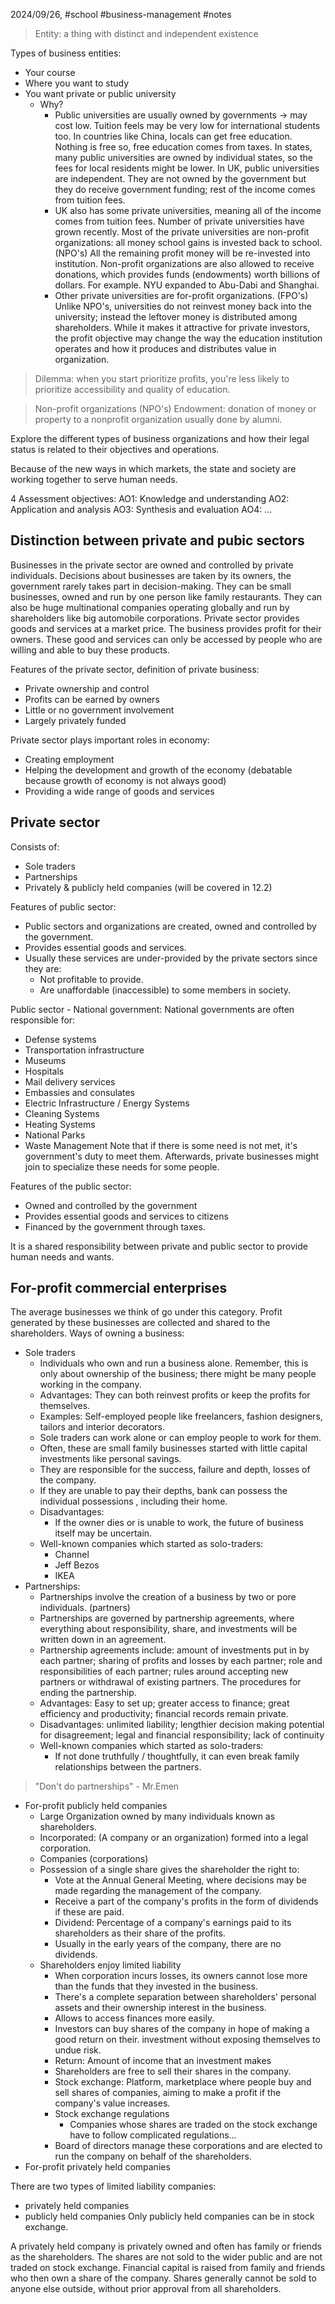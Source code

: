 2024/09/26, #school #business-management #notes 

> Entity: a thing with distinct and independent existence

Types of business entities:

- Your course
- Where you want to study
- You want private or public university
	- Why?
		- Public universities are usually owned by governments -> may cost low. Tuition feels may be very low for international students too. In countries like China, locals can get free education. Nothing is free so, free education comes from taxes. In states, many public universities are owned by individual states, so the fees for local residents might be lower. In UK, public universities are independent. They are not owned by the government but they do receive government funding; rest of the income comes from tuition fees.
		- UK also has some private universities, meaning all of the income comes from tuition fees. Number of private universities have grown recently. Most of the private universities are non-profit organizations: all money school gains is invested back to school. (NPO's) All the remaining profit money will be re-invested into institution. Non-profit organizations are also allowed to receive donations, which provides funds (endowments) worth billions of dollars. For example. NYU expanded to Abu-Dabi and Shanghai. 
		- Other private universities are for-profit organizations. (FPO's) Unlike NPO's, universities do not reinvest money back into the university; instead the leftover money is distributed among shareholders. While it makes it attractive for private investors, the profit objective may change the way the education institution operates and how it produces and distributes value in organization. 

> Dilemma: when you start prioritize profits, you're less likely to prioritize accessibility and quality of education.

> Non-profit organizations (NPO's)
> Endowment: donation of money or property to a nonprofit organization usually done by alumni.

Explore the different types of business organizations and how their legal status is related to their objectives and operations.

Because of the new ways in which markets, the state and society are working together to serve human needs.

4 Assessment objectives:
AO1: Knowledge and understanding
AO2: Application and analysis
AO3: Synthesis and evaluation
AO4: ...
## Distinction between private and pubic sectors
Businesses in the private sector are owned and controlled by private individuals. Decisions about businesses are taken by its owners, the government rarely takes part in decision-making. They can be small businesses, owned and run by one person like family restaurants. They can also be huge multinational companies operating globally and run by shareholders like big automobile corporations. Private sector provides goods and services at a market price. The business provides profit for their owners. These good and services can only be accessed by people who are willing and able to buy these products.

Features of the private sector, definition of private business:
- Private ownership and control
- Profits can be earned by owners
- Little or no government involvement
- Largely privately funded

Private sector plays important roles in economy:
- Creating employment
- Helping the development and growth of the economy (debatable because growth of economy is not always good)
- Providing a wide range of goods and services

## Private sector
Consists of:
- Sole traders
- Partnerships
- Privately & publicly held companies
(will be covered in 12.2)

Features of public sector:
- Public sectors and organizations are created, owned and controlled by the government.
- Provides essential goods and services.
- Usually these services are under-provided by the private sectors since they are:
	- Not profitable to provide.
	- Are unaffordable (inaccessible) to some members in society.

Public sector - National government:
National governments are often responsible for:
- Defense systems
- Transportation infrastructure
- Museums
- Hospitals
- Mail delivery services
- Embassies and consulates
- Electric Infrastructure / Energy Systems
- Cleaning Systems
- Heating Systems
- National Parks
- Waste Management
Note that if there is some need is not met, it's government's duty to meet them. Afterwards, private businesses might join to specialize these needs for some people.

Features of the public sector:
- Owned and controlled by the government
- Provides essential goods and services to citizens
- Financed by the government through taxes.

It is a shared responsibility between private and public sector to provide human needs and wants.
## For-profit commercial enterprises
The average businesses we think of go under this category. 
Profit generated by these businesses are collected and shared to the shareholders.
Ways of owning a business:
- Sole traders
	- Individuals who own and run a business alone. Remember, this is only about ownership of the business; there might be  many people working in the company.
	- Advantages: They can both reinvest profits or keep the profits for themselves.
	- Examples: Self-employed people like freelancers, fashion designers, tailors and interior decorators.
	- Sole traders can work alone or can employ people to work for them.
	- Often, these are small family businesses started with little capital investments like personal savings.
	- They are responsible for the success, failure and depth, losses of the company. 
	- If they are unable to pay their depths, bank can possess the individual possessions , including their home.
	- Disadvantages:
		- If the owner dies or is unable to work, the future of business itself may be uncertain.
	- Well-known companies which started as solo-traders:
		- Channel
		- Jeff Bezos
		- IKEA
- Partnerships:
	- Partnerships involve the creation of a business by two or pore individuals. (partners) 
	- Partnerships are governed by partnership agreements, where everything about responsibility, share, and investments will be written down in an agreement.
	- Partnership agreements include: amount of investments put in by each partner; sharing of profits and losses by each partner; role and responsibilities of each partner; rules around accepting new partners or withdrawal of existing partners. The procedures for ending the partnership.
	- Advantages: Easy to set up; greater access to finance; great efficiency and productivity; financial records remain private.
	- Disadvantages: unlimited liability; lengthier decision making potential for disagreement; legal and financial responsibility; lack of continuity
	- Well-known companies which started as solo-traders:
		- If not done truthfully / thoughtfully, it can even break family relationships between the partners.
> "Don't do partnerships" - Mr.Emen
- For-profit publicly held companies
	- Large Organization owned by many individuals known as shareholders.
	- Incorporated: (A company or an organization) formed into a legal corporation.
	- Companies (corporations)
	- Possession of a single share gives the shareholder the right to:
		- Vote at the Annual General Meeting, where decisions may be made regarding the management of the company.
		- Receive a part of the company's profits in the form of dividends if these are paid.
		- Dividend: Percentage of a company's earnings paid to its shareholders as their share of the profits.
		- Usually in the early years of the company, there are no dividends.
	- Shareholders enjoy limited liability
		- When corporation incurs losses, its owners cannot lose more than the funds that they invested in the business.
		- There's a complete separation between shareholders' personal assets and their ownership interest in the business.
		- Allows to access finances more easily.
		- Investors can buy shares of the company in hope of making a good return on their. investment without exposing themselves to undue risk.
		- Return: Amount of income that an investment makes
		- Shareholders are free to sell their shares in the company.
		- Stock exchange: Platform, marketplace where people buy and sell shares of companies, aiming to make a profit if the company's value increases.
		- Stock exchange regulations
			- Companies whose shares are traded on the stock exchange have to follow complicated regulations...
		- Board of directors manage these corporations and are elected to run the company on behalf of the shareholders.
- For-profit privately held companies

There are two types of limited liability companies:
- privately held companies
- publicly held companies
Only publicly held companies can be in stock exchange.

A privately held company is privately owned and often has family or friends as the shareholders. The shares are not sold to the wider public and are not traded on stock exchange. Financial capital is raised from family and friends who then own a share of the company. Shares generally cannot be sold to anyone else outside, without prior approval from all shareholders.